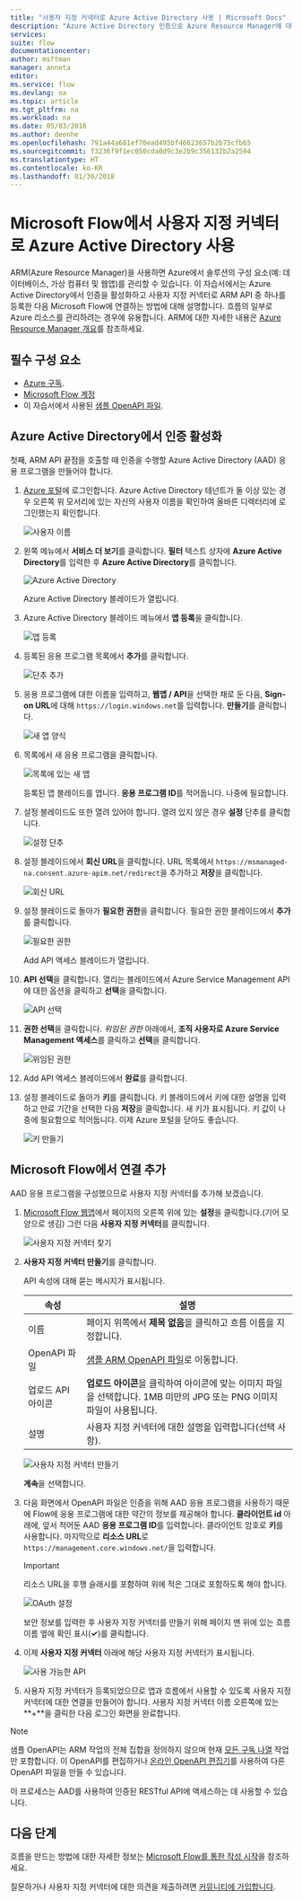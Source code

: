```yaml
---
title: "사용자 지정 커넥터로 Azure Active Directory 사용 | Microsoft Docs"
description: "Azure Active Directory 인증으로 Azure Resource Manager에 대한 사용자 지정 커넥터를 만드는 방법에 대해 알아봅니다."
services: 
suite: flow
documentationcenter: 
author: msftman
manager: anneta
editor: 
ms.service: flow
ms.devlang: na
ms.topic: article
ms.tgt_pltfrm: na
ms.workload: na
ms.date: 05/03/2016
ms.author: deonhe
ms.openlocfilehash: 791a44a681ef70ead495bf46623657b2b75cfb65
ms.sourcegitcommit: f3236f9f1ec050cda0d9c3e2b9c356132b2a2594
ms.translationtype: HT
ms.contentlocale: ko-KR
ms.lasthandoff: 01/30/2018
---
```

# <a name="use-azure-active-directory-with-a-custom-connector-in-microsoft-flow"></a>Microsoft Flow에서 사용자 지정 커넥터로 Azure Active Directory 사용
ARM(Azure Resource Manager)을 사용하면 Azure에서 솔루션의 구성 요소(예: 데이터베이스, 가상 컴퓨터 및 웹앱)를 관리할 수 있습니다. 이 자습서에서는 Azure Active Directory에서 인증을 활성화하고 사용자 지정 커넥터로 ARM API 중 하나를 등록한 다음 Microsoft Flow에 연결하는 방법에 대해 설명합니다. 흐름의 일부로 Azure 리소스를 관리하려는 경우에 유용합니다. ARM에 대한 자세한 내용은 [Azure Resource Manager 개요](https://docs.microsoft.com/azure/azure-resource-manager/resource-group-overview)를 참조하세요.

## <a name="prerequisites"></a>필수 구성 요소
* [Azure 구독](https://azure.microsoft.com/free/).
* [Microsoft Flow 계정](https://flow.microsoft.com)
* 이 자습서에서 사용된 [샘플 OpenAPI 파일](https://pwrappssamples.blob.core.windows.net/samples/AzureResourceManager.json).

## <a name="enable-authentication-in-azure-active-directory"></a>Azure Active Directory에서 인증 활성화
첫째, ARM API 끝점을 호출할 때 인증을 수행할 Azure Active Directory (AAD) 응용 프로그램을 만들어야 합니다.

1. [Azure 포털](https://portal.azure.com)에 로그인합니다.  Azure Active Directory 테넌트가 둘 이상 있는 경우 오른쪽 위 모서리에 있는 자신의 사용자 이름을 확인하여 올바른 디렉터리에 로그인했는지 확인합니다.
   
    ![사용자 이름](./media/customapi-azure-resource-manager-tutorial/current-user.png)
2. 왼쪽 메뉴에서 **서비스 더 보기**를 클릭합니다.  **필터** 텍스트 상자에 **Azure Active Directory**를 입력한 후 **Azure Active Directory**를 클릭합니다.
   
    ![Azure Active Directory](./media/customapi-azure-resource-manager-tutorial/azureaad.png)
   
    Azure Active Directory 블레이드가 열립니다.   
3. Azure Active Directory 블레이드 메뉴에서 **앱 등록**을 클릭합니다.
   
    ![앱 등록](./media/customapi-azure-resource-manager-tutorial/azureapplication.png)
4. 등록된 응용 프로그램 목록에서 **추가**를 클릭합니다.
   
    ![단추 추가](./media/customapi-azure-resource-manager-tutorial/add-app-btn.png)   
5. 응용 프로그램에 대한 이름을 입력하고, **웹앱 / API**을 선택한 채로 둔 다음, **Sign-on URL**에 대해 `https://login.windows.net`를 입력합니다.  **만들기**를 클릭합니다.  
   
    ![새 앱 양식](./media/customapi-azure-resource-manager-tutorial/newapplication.png)
6. 목록에서 새 응용 프로그램을 클릭합니다.
   
    ![목록에 있는 새 앱](./media/customapi-azure-resource-manager-tutorial/newapplication2.png)
   
    등록된 앱 블레이드를 엽니다.  **응용 프로그램 ID**를 적어둡니다.  나중에 필요합니다.
7. 설정 블레이드도 또한 열려 있어야 합니다.  열려 있지 않은 경우 **설정** 단추를 클릭합니다.
   
    ![설정 단추](./media/customapi-azure-resource-manager-tutorial/settings-btn.png)
8. 설정 블레이드에서 **회신 URL**을 클릭합니다. URL 목록에서 `https://msmanaged-na.consent.azure-apim.net/redirect`을 추가하고 **저장**을 클릭합니다.
   
    ![회신 URL](./media/customapi-azure-resource-manager-tutorial/reply-urls.png)
9. 설정 블레이드로 돌아가 **필요한 권한**을 클릭합니다.  필요한 권한 블레이드에서 **추가**를 클릭합니다.
   
    ![필요한 권한](./media/customapi-azure-resource-manager-tutorial/permissions.png)
   
    Add API 액세스 블레이드가 열립니다.
10. **API 선택**을 클릭합니다. 열리는 블레이드에서 Azure Service Management API에 대한 옵션을 클릭하고 **선택**을 클릭합니다.
    
    ![API 선택](./media/customapi-azure-resource-manager-tutorial/permissions2.png)
11. **권한 선택**을 클릭합니다.  *위임된 권한* 아래에서, **조직 사용자로 Azure Service Management 액세스**를 클릭하고 **선택**을 클릭합니다.
    
    ![위임된 권한](./media/customapi-azure-resource-manager-tutorial/permissions3.png)
12. Add API 액세스 블레이드에서 **완료**를 클릭합니다.
13. 설정 블레이드로 돌아가 **키**를 클릭합니다.  키 블레이드에서 키에 대한 설명을 입력하고 만료 기간을 선택한 다음 **저장**을 클릭합니다.  새 키가 표시됩니다.  키 값이 나중에 필요함으로 적어둡니다.  이제 Azure 포털을 닫아도 좋습니다.
    
    ![키 만들기](./media/customapi-azure-resource-manager-tutorial/configurekeys.png)

## <a name="add-the-connection-in-microsoft-flow"></a>Microsoft Flow에서 연결 추가
AAD 응용 프로그램을 구성했으므로 사용자 지정 커넥터를 추가해 보겠습니다.

1. [Microsoft Flow 웹앱](https://flow.microsoft.com/)에서 페이지의 오른쪽 위에 있는 **설정**을 클릭합니다.(기어 모양으로 생김)  그런 다음 **사용자 지정 커넥터**를 클릭합니다.
   
    ![사용자 지정 커넥터 찾기](./media/customapi-azure-resource-manager-tutorial/finding-custom-apis.png)  
2. **사용자 지정 커넥터 만들기**를 클릭합니다.  
   
    API 속성에 대해 묻는 메시지가 표시됩니다.  
   
   | 속성 | 설명 |
   | --- | --- |
   | 이름 |페이지 위쪽에서 **제목 없음**을 클릭하고 흐름 이름을 지정합니다. |
   | OpenAPI 파일 |[샘플 ARM OpenAPI 파일](https://pwrappssamples.blob.core.windows.net/samples/AzureResourceManager.json)로 이동합니다. |
   | 업로드 API 아이콘 |**업로드 아이콘**을 클릭하여 아이콘에 맞는 이미지 파일을 선택합니다. 1MB 미만의 JPG 또는 PNG 이미지 파일이 사용됩니다. |
   | 설명 |사용자 지정 커넥터에 대한 설명을 입력합니다(선택 사항). |
   
    ![사용자 지정 커넥터 만들기](./media/customapi-azure-resource-manager-tutorial/create-custom-api.png)  
   
    **계속**을 선택합니다.
3. 다음 화면에서 OpenAPI 파일은 인증을 위해 AAD 응용 프로그램을 사용하기 때문에 Flow에 응용 프로그램에 대한 약간의 정보를 제공해야 합니다.  **클라이언트 id** 아래에, 앞서 적어둔 AAD **응용 프로그램 ID**를 입력합니다.  클라이언트 암호로 **키**를 사용합니다.  마지막으로 **리소스 URL**로 `https://management.core.windows.net/`을 입력합니다.
   
   > [!IMPORTANT]
   > 리소스 URL을 후행 슬래시를 포함하여 위에 적은 그대로 포함하도록 해야 합니다.
   > 
   > 
   
    ![OAuth 설정](./media/customapi-azure-resource-manager-tutorial/oauth-settings.png)
   
    보안 정보를 입력한 후 사용자 지정 커넥터를 만들기 위해 페이지 맨 위에 있는 흐름 이름 옆에 확인 표시(**&#x2713;**)를 클릭합니다.
4. 이제 **사용자 지정 커넥터** 아래에 해당 사용자 지정 커넥터가 표시됩니다.
   
    ![사용 가능한 API](./media/customapi-azure-resource-manager-tutorial/list-custom-apis.png)  
5. 사용자 지정 커넥터가 등록되었으므로 앱과 흐름에서 사용할 수 있도록 사용자 지정 커넥터에 대한 연결을 만들어야 합니다.  사용자 지정 커넥터 이름 오른쪽에 있는 **+**을 클릭한 다음 로그인 화면을 완료합니다.

> [!NOTE]
> 샘플 OpenAPI는 ARM 작업의 전체 집합을 정의하지 않으며 현재 [모든 구독 나열](https://msdn.microsoft.com/library/azure/dn790531.aspx) 작업만 포함합니다.  이 OpenAPI를 편집하거나 [온라인 OpenAPI 편집기](http://editor.swagger.io/)를 사용하여 다른 OpenAPI 파일을 만들 수 있습니다.
> 
> 이 프로세스는 AAD를 사용하여 인증된 RESTful API에 액세스하는 데 사용할 수 있습니다.
> 
> 

## <a name="next-steps"></a>다음 단계
흐름을 만드는 방법에 대한 자세한 정보는 [Microsoft Flow를 통한 작성 시작](get-started-logic-flow.md)을 참조하세요.

질문하거나 사용자 지정 커넥터에 대한 의견을 제출하려면 [커뮤니티에 가입합니다](https://aka.ms/flow-community).

